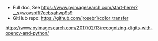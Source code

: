 - Full doc, See <https://www.pyimagesearch.com/start-here/?__s=wovspfff7eebsahwp9s9>
- GitHub repo: <https://github.com/jrosebr1/color_transfer>

<https://www.pyimagesearch.com/2017/02/13/recognizing-digits-with-opencv-and-python/>
